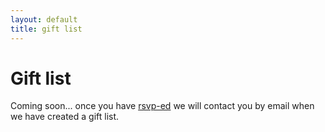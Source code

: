 ```yaml
---
layout: default
title: gift list
---
```


# Gift list

Coming soon... once you have [rsvp-ed](/rsvp) we will contact you by email when we have created a gift list.
